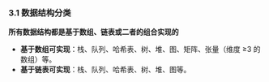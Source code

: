 ### 3.1 数据结构分类
**所有数据结构都是基于数组、链表或二者的组合实现的**
- **基于数组可实现**：栈、队列、哈希表、树、堆、图、矩阵、张量（维度 ≥3 的数组）等。
- **基于链表可实现**：栈、队列、哈希表、树、堆、图等。
